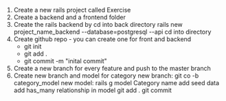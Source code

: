1. Create a new rails project called Exercise
2. Create a backend and a frontend folder
3. Create the rails backend by cd into back directory
    rails new project_name_backend --database=postgresql --api
    cd into directory
4. Create github repo - you can create one for front and backend 
    - git init
    - git add .
    - git commit -m "inital commit"
5. Create a new branch for every feature and push to the master branch
6. Create new branch and model for category
    new branch: git co -b category_model
        new model: rails g model Category name
        add seed data
        add has_many relationship in model 
        git add .
        git commit